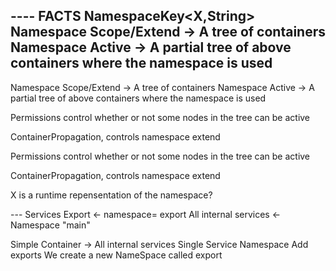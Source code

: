 ---- FACTS
NamespaceKey<X,String>
Namespace Scope/Extend  -> A tree of containers
Namespace Active -> A partial tree of above containers where the namespace is used
----
Namespace Scope/Extend  -> A tree of containers
Namespace Active -> A partial tree of above containers where the namespace is used

Permissions control whether or not some nodes in the tree can be active 

ContainerPropagation, controls namespace extend

Permissions control whether or not some nodes in the tree can be active 

ContainerPropagation, controls namespace extend

X is a runtime repensentation of the namespace?



--- Services
Export <- namespace= export
All internal services <- Namespace "main"

Simple Container -> All internal services
Single Service Namespace
Add exports
We create a new NameSpace called export